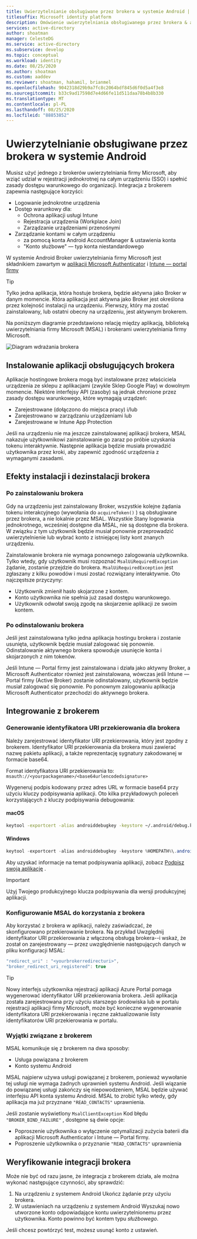 ```yaml
---
title: Uwierzytelnianie obsługiwane przez brokera w systemie Android | Azure
titlesuffix: Microsoft identity platform
description: Omówienie uwierzytelniania obsługiwanego przez brokera & autoryzacji dla systemu Android na platformie tożsamości firmy Microsoft
services: active-directory
author: shoatman
manager: CelesteDG
ms.service: active-directory
ms.subservice: develop
ms.topic: conceptual
ms.workload: identity
ms.date: 08/25/2020
ms.author: shoatman
ms.custom: aaddev
ms.reviewer: shoatman, hahamil, brianmel
ms.openlocfilehash: 9042318d29b9a7fc8c2064bdf845d6f0d5a4f3e8
ms.sourcegitcommit: b33c9ad17598d7e4d66fe11d511daa78b4b8b330
ms.translationtype: MT
ms.contentlocale: pl-PL
ms.lasthandoff: 08/25/2020
ms.locfileid: "88853852"
---
```

# <a name="brokered-authentication-in-android"></a>Uwierzytelnianie obsługiwane przez brokera w systemie Android

Musisz użyć jednego z brokerów uwierzytelniania firmy Microsoft, aby wziąć udział w rejestracji jednokrotnej na całym urządzeniu (SSO) i spełnić zasady dostępu warunkowego do organizacji. Integracja z brokerem zapewnia następujące korzyści:

- Logowanie jednokrotne urządzenia
- Dostęp warunkowy dla:
  - Ochrona aplikacji usługi Intune
  - Rejestracja urządzenia (Workplace Join)
  - Zarządzanie urządzeniami przenośnymi
- Zarządzanie kontami w całym urządzeniu
  -  za pomocą konta Android AccountManager & ustawienia konta
  - "Konto służbowe" — typ konta niestandardowego

W systemie Android Broker uwierzytelniania firmy Microsoft jest składnikiem zawartym w [aplikacji Microsoft Authenticator](https://play.google.com/store/apps/details?id=com.azure.authenticator) i [Intune — portal firmy](https://play.google.com/store/apps/details?id=com.microsoft.windowsintune.companyportal)

> [!TIP]
> Tylko jedna aplikacja, która hostuje brokera, będzie aktywna jako Broker w danym momencie. Która aplikacja jest aktywna jako Broker jest określona przez kolejność instalacji na urządzeniu. Pierwszy, który ma zostać zainstalowany, lub ostatni obecny na urządzeniu, jest aktywnym brokerem.

Na poniższym diagramie przedstawiono relację między aplikacją, biblioteką uwierzytelniania firmy Microsoft (MSAL) i brokerami uwierzytelniania firmy Microsoft.

![Diagram wdrażania brokera](./media/brokered-auth/brokered-deployment-diagram.png)

## <a name="installing-apps-that-host-a-broker"></a>Instalowanie aplikacji obsługujących brokera

Aplikacje hostingowe brokera mogą być instalowane przez właściciela urządzenia ze sklepu z aplikacjami (zwykle Sklep Google Play) w dowolnym momencie. Niektóre interfejsy API (zasoby) są jednak chronione przez zasady dostępu warunkowego, które wymagają urządzeń:

- Zarejestrowane (dołączono do miejsca pracy) i/lub
- Zarejestrowano w zarządzaniu urządzeniami lub
- Zarejestrowane w Intune App Protection

Jeśli na urządzeniu nie ma jeszcze zainstalowanej aplikacji brokera, MSAL nakazuje użytkownikowi zainstalowanie go zaraz po próbie uzyskania tokenu interaktywnie. Następnie aplikacja będzie musiała prowadzić użytkownika przez kroki, aby zapewnić zgodność urządzenia z wymaganymi zasadami.

## <a name="effects-of-installing-and-uninstalling-a-broker"></a>Efekty instalacji i dezinstalacji brokera

### <a name="when-a-broker-is-installed"></a>Po zainstalowaniu brokera

Gdy na urządzeniu jest zainstalowany Broker, wszystkie kolejne żądania tokenu interakcyjnego (wywołania do `acquireToken()` ) są obsługiwane przez brokera, a nie lokalnie przez MSAL. Wszystkie Stany logowania jednokrotnego, wcześniej dostępne dla MSAL, nie są dostępne dla brokera. W związku z tym użytkownik będzie musiał ponownie przeprowadzić uwierzytelnienie lub wybrać konto z istniejącej listy kont znanych urządzeniu.

Zainstalowanie brokera nie wymaga ponownego zalogowania użytkownika. Tylko wtedy, gdy użytkownik musi rozpoznać `MsalUiRequiredException` żądanie, zostanie przejdzie do brokera. `MsalUiRequiredException` jest zgłaszany z kilku powodów i musi zostać rozwiązany interaktywnie. Oto najczęstsze przyczyny:

- Użytkownik zmienił hasło skojarzone z kontem.
- Konto użytkownika nie spełnia już zasad dostępu warunkowego.
- Użytkownik odwołał swoją zgodę na skojarzenie aplikacji ze swoim kontem.

### <a name="when-a-broker-is-uninstalled"></a>Po odinstalowaniu brokera

Jeśli jest zainstalowana tylko jedna aplikacja hostingu brokera i zostanie usunięta, użytkownik będzie musiał zalogować się ponownie. Odinstalowanie aktywnego brokera spowoduje usunięcie konta i skojarzonych z nim tokenów.

Jeśli Intune — Portal firmy jest zainstalowana i działa jako aktywny Broker, a Microsoft Authenticator również jest zainstalowana, wówczas jeśli Intune — Portal firmy (Active Broker) zostanie odinstalowany, użytkownik będzie musiał zalogować się ponownie. Po ponownym zalogowaniu aplikacja Microsoft Authenticator przechodzi do aktywnego brokera.

## <a name="integrating-with-a-broker"></a>Integrowanie z brokerem

### <a name="generating-a-redirect-uri-for-a-broker"></a>Generowanie identyfikatora URI przekierowania dla brokera

Należy zarejestrować identyfikator URI przekierowania, który jest zgodny z brokerem. Identyfikator URI przekierowania dla brokera musi zawierać nazwę pakietu aplikacji, a także reprezentację sygnatury zakodowanej w formacie base64.

Format identyfikatora URI przekierowania to: `msauth://<yourpackagename>/<base64urlencodedsignature>`

Wygeneruj podpis kodowany przez adres URL w formacie base64 przy użyciu kluczy podpisywania aplikacji. Oto kilka przykładowych poleceń korzystających z kluczy podpisywania debugowania:

#### <a name="macos"></a>macOS

```bash
keytool -exportcert -alias androiddebugkey -keystore ~/.android/debug.keystore | openssl sha1 -binary | openssl base64
```

#### <a name="windows"></a>Windows

```powershell
keytool -exportcert -alias androiddebugkey -keystore %HOMEPATH%\.android\debug.keystore | openssl sha1 -binary | openssl base64
```

Aby uzyskać informacje na temat podpisywania aplikacji, zobacz [Podpisz swoją aplikację](https://developer.android.com/studio/publish/app-signing) .

> [!IMPORTANT]
> Użyj Twojego produkcyjnego klucza podpisywania dla wersji produkcyjnej aplikacji.

### <a name="configure-msal-to-use-a-broker"></a>Konfigurowanie MSAL do korzystania z brokera

Aby korzystać z brokera w aplikacji, należy zaświadczać, że skonfigurowano przekierowanie brokera. Na przykład Uwzględnij identyfikator URI przekierowania z włączoną obsługą brokera--i wskaż, że został on zarejestrowany — przez uwzględnienie następujących danych w pliku konfiguracji MSAL:

```javascript
"redirect_uri" : "<yourbrokerredirecturi>",
"broker_redirect_uri_registered": true
```

> [!TIP]
> Nowy interfejs użytkownika rejestracji aplikacji Azure Portal pomaga wygenerować identyfikator URI przekierowania brokera. Jeśli aplikacja została zarejestrowana przy użyciu starszego środowiska lub w portalu rejestracji aplikacji firmy Microsoft, może być konieczne wygenerowanie identyfikatora URI przekierowania i ręczne zaktualizowanie listy identyfikatorów URI przekierowania w portalu.

### <a name="broker-related-exceptions"></a>Wyjątki związane z brokerem

MSAL komunikuje się z brokerem na dwa sposoby:

- Usługa powiązana z brokerem
- Konto systemu Android

MSAL najpierw używa usługi powiązanej z brokerem, ponieważ wywołanie tej usługi nie wymaga żadnych uprawnień systemu Android. Jeśli wiązanie do powiązanej usługi zakończy się niepowodzeniem, MSAL będzie używać interfejsu API konta systemu Android. MSAL to zrobić tylko wtedy, gdy aplikacja ma już przyznane `"READ_CONTACTS"` uprawnienia.

Jeśli zostanie wyświetlony `MsalClientException` Kod błędu `"BROKER_BIND_FAILURE"` , dostępne są dwie opcje:

- Poproszenie użytkownika o wyłączenie optymalizacji zużycia baterii dla aplikacji Microsoft Authenticator i Intune — Portal firmy.
- Poproszenie użytkownika o przyznanie `"READ_CONTACTS"` uprawnienia

## <a name="verifying-broker-integration"></a>Weryfikowanie integracji brokera

Może nie być od razu jasne, że integracja z brokerem działa, ale można wykonać następujące czynności, aby sprawdzić:

1. Na urządzeniu z systemem Android Ukończ żądanie przy użyciu brokera.
1. W ustawieniach na urządzeniu z systemem Android Wyszukaj nowo utworzone konto odpowiadające kontu uwierzytelnionemu przez użytkownika. Konto powinno być kontem typu *służbowego*.

Jeśli chcesz powtórzyć test, możesz usunąć konto z ustawień.
